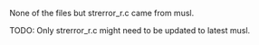 None of the files but strerror_r.c came from musl.

TODO: Only strerror_r.c might need to be updated to latest musl.
